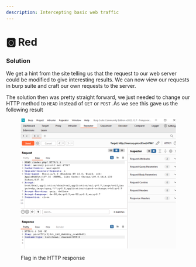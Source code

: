 ```yaml
---
description: Intercepting basic web traffic
---
```


# 🅾 Red

### Solution



We get a hint from the site telling us that the request to our web server could be modified to give interesting results. We can now view our requests in burp suite and craft our own requests to the server.

The solution then was pretty straight forward, we just needed to change our HTTP method to `HEAD` instead of `GET` or `POST.`As we see this gave us the following result

<figure><img src="../.gitbook/assets/image (1).png" alt=""><figcaption><p>Flag in the HTTP response </p></figcaption></figure>
